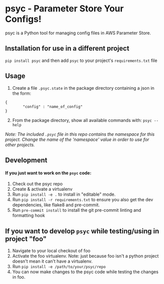 # psyc - Parameter Store Your Configs!

psyc is a Python tool for managing config files in AWS Parameter Store.

## Installation for use in a different project

`pip install psyc` and then add `psyc` to your project's `requirements.txt` file

## Usage

1. Create a file `.psyc.state` in the package directory containing a json in the form:

```
{
		"config" : "name_of_config"
}
```

2. From the package directory, show all available commands with: `psyc --help`

_Note: The included `.psyc` file in this repo contains the namespace for this project. Change the name of the 'namespace' value in order to use for other projects._

## Development

#### If you just want to work on the `psyc` code:

1. Check out the psyc repo
1. Create & activate a virtualenv
1. Run `pip install -e .` to install in "editable" mode.
1. Run `pip install -r requirements.txt` to ensure you also get the dev dependencies, like flake8 and pre-commit.
1. Run `pre-commit install` to install the git pre-commit linting and formatting hook

## If you want to develop `psyc` while testing/using in project "foo"

1. Navigate to your local checkout of foo
1. Activate the foo virtualenv. Note: just because foo isn't a python project doesn't mean it can't have a virtualenv.
1. Run `pip install -e /path/to/your/psyc/repo`
1. You can now make changes to the psyc code while testing the changes in foo.

